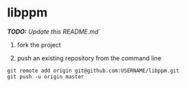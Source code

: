 # libppm

_**TODO:** Update this README.md`_

1) fork the project

2) push an existing repository from the command line

```
git remote add origin git@github.com:USERNAME/libppm.git
git push -u origin master
```
